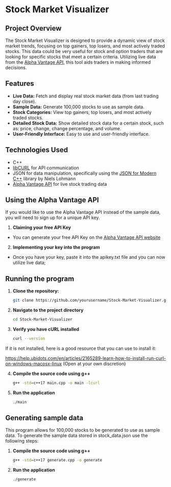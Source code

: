 # Stock Market Visualizer

## Project Overview
The Stock Market Visualizer is designed to provide a dynamic view of stock market trends, focusing on top gainers, top losers, and most actively traded stocks. This data could be very useful for stock and option traders that are looking for specific stocks that meet a certain criteria. Utilizing live data from the [Alpha Vantage API](https://www.alphavantage.co/documentation/), this tool aids traders in making informed decisions.

## Features
- **Live Data:** Fetch and display real stock market data (from last trading day close).
- **Sample Data:** Generate 100,000 stocks to use as sample data.
- **Stock Categories:** View top gainers, top losers, and most actively traded stocks.
- **Detailed Stock Data:** Show detailed stock data for a certain stock, such as: price, change, change percentage, and volume.
- **User-Friendly Interface:** Easy to use and user-friendly interface.

## Technologies Used
- C++
- [libCURL](https://github.com/curl/curl?tab=readme-ov-file) for API communication
- JSON for data manipulation, specifically using the [JSON for Modern C++](https://github.com/nlohmann/json) library by Niels Lohmann
- [Alpha Vantage API](https://www.alphavantage.co/documentation/) for live stock trading data

## Using the Alpha Vantage API
If you would like to use the Alpha Vantage API instead of the sample data, you will need to sign up for a unique API key.
1. **Claiming your free API Key**
- You can generate your free API Key on the [Alpha Vantage API website](https://www.alphavantage.co/support/#api-key)
2. **Implementing your key into the program**
- Once you have your key, paste it into the apikey.txt file and you can now utilize live data;

## Running the program
1. **Clone the repository:**
   ```bash
   git clone https://github.com/yourusername/Stock-Market-Visualizer.git
2. **Navigate to the project directory**
   ```bash
   cd Stock-Market-Visualizer
3. **Verify you have cURL installed**
   ```bash
   curl --version
If it is not installed, here is a good resource that you can use to install it: 

https://help.ubidots.com/en/articles/2165289-learn-how-to-install-run-curl-on-windows-macosx-linux (Open at your own discretion)

4. **Compile the source code using g++**
   ```bash
   g++ -std=c++17 main.cpp -o main -lcurl
5. **Run the application**
   ```bash
   ./main
## Generating sample data
This program allows for 100,000 stocks to be generated to use as sample data. To generate the sample data stored in stock_data.json use the following steps:
1. **Compile the source code using g++**
   ```bash
   g++ -std=c++17 generate.cpp -o generate
5. **Run the application**
   ```bash
   ./generate